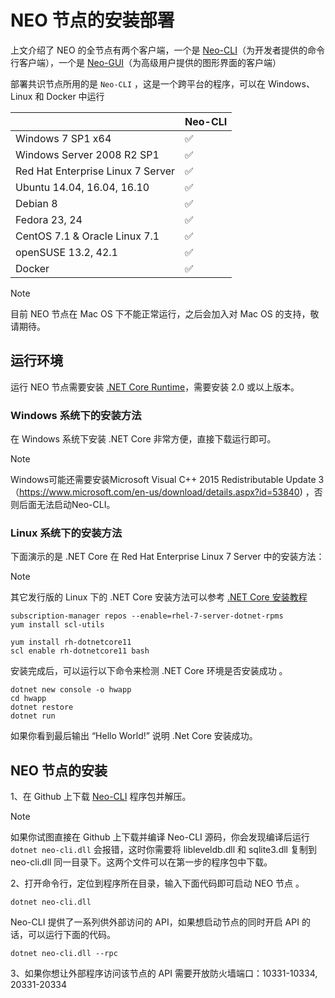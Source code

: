 # NEO 节点的安装部署

上文介绍了 NEO 的全节点有两个客户端，一个是 [Neo-CLI](https://github.com/neo-project/neo-cli/releases)（为开发者提供的命令行客户端），一个是 [Neo-GUI](https://github.com/neo-project/neo-gui/releases)（为高级用户提供的图形界面的客户端）

部署共识节点所用的是 `Neo-CLI` ，这是一个跨平台的程序，可以在 Windows、Linux 和 Docker 中运行

|                                   | Neo-CLI |
| --------------------------------- | ----------------- |
| Windows 7 SP1 x64                 | ✅                 |
| Windows Server 2008 R2 SP1        | ✅                 |
| Red Hat Enterprise Linux 7 Server | ✅                 |
| Ubuntu 14.04, 16.04, 16.10        | ✅                 |
| Debian 8                          | ✅                 |
| Fedora 23, 24                     | ✅                 |
| CentOS 7.1 & Oracle Linux 7.1     | ✅                 |
| openSUSE 13.2, 42.1               | ✅                 |
| Docker                            | ✅                 |

> [!Note]
> 目前 NEO 节点在 Mac OS 下不能正常运行，之后会加入对 Mac OS 的支持，敬请期待。

## 运行环境

运行 NEO 节点需要安装 [.NET Core Runtime](https://www.microsoft.com/net/download/core#/runtime)，需要安装 2.0 或以上版本。

### Windows 系统下的安装方法

在 Windows 系统下安装  .NET Core 非常方便，直接下载运行即可。
> [!Note]
> Windows可能还需要安装Microsoft Visual C++ 2015 Redistributable Update 3（https://www.microsoft.com/en-us/download/details.aspx?id=53840) ，否则后面无法启动Neo-CLI。

### Linux 系统下的安装方法

下面演示的是 .NET Core 在 Red Hat Enterprise Linux 7 Server 中的安装方法：

> [!Note]
> 其它发行版的 Linux 下的 .NET Core 安装方法可以参考 [.NET Core 安装教程](https://www.microsoft.com/net/core#linuxredhat)


```
subscription-manager repos --enable=rhel-7-server-dotnet-rpms
yum install scl-utils
```

```
yum install rh-dotnetcore11
scl enable rh-dotnetcore11 bash
```

安装完成后，可以运行以下命令来检测 .NET Core 环境是否安装成功 。

```
dotnet new console -o hwapp
cd hwapp
dotnet restore
dotnet run
```

如果你看到最后输出 “Hello World!” 说明 .Net Core 安装成功。


## NEO 节点的安装

1、在 Github 上下载 [Neo-CLI](https://github.com/neo-project/neo-cli/releases) 程序包并解压。

> [!Note]
> 如果你试图直接在 Github 上下载并编译 Neo-CLI 源码，你会发现编译后运行 `dotnet neo-cli.dll` 会报错，这时你需要将 libleveldb.dll 和  sqlite3.dll 复制到 neo-cli.dll 同一目录下。这两个文件可以在第一步的程序包中下载。

2、打开命令行，定位到程序所在目录，输入下面代码即可启动 NEO 节点 。

``` 
dotnet neo-cli.dll
```

Neo-CLI 提供了一系列供外部访问的 API，如果想启动节点的同时开启 API 的话，可以运行下面的代码。
```
dotnet neo-cli.dll --rpc
```
3、如果你想让外部程序访问该节点的 API 需要开放防火墙端口：10331-10334, 20331-20334 
